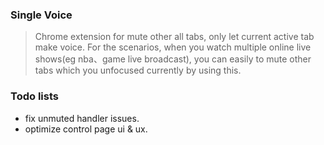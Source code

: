 ### Single Voice

> Chrome extension for mute other all tabs, only let current active tab make voice.
> For the scenarios, when you watch multiple online live shows(eg nba、game live broadcast), you can easily to mute other tabs which you unfocused currently by using this.

### Todo lists

* fix unmuted handler issues.
* optimize control page ui & ux.